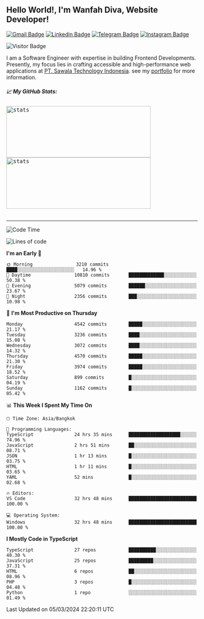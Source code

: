 ## Hello World!, I'm Wanfah Diva, Website Developer!

[![Gmail Badge](https://img.shields.io/badge/-Gmail-white?style=plastic&logo=Gmail&link=mailto:aditputrafirmansyah@gmail.com)](mailto:wanfahdivaa@gmail.com)
[![Linkedin Badge](https://img.shields.io/badge/-LinkedIn-blue?style=plastic&logo=Linkedin&link=https://www.linkedin.com/in/aditputrafirmansyah/)](https://www.linkedin.com/in/wanfahdiva/)
[![Telegram Badge](https://img.shields.io/badge/-Telegram-blue?style=plastic&logo=telegram&link=https://t.me/Adithya_13)](https://t.me/wanfahdiva)
[![Instagram Badge](https://img.shields.io/badge/-Instagram-white?style=plastic&logo=instagram&link=https://www.instagram.com/adithya_firmansyahputra/)](https://www.instagram.com/wnfhdva/)

![Visitor Badge](https://visitor-badge.laobi.icu/badge?page_id=wanfahdiva.wanfahdiva)

<p>
I am a Software Engineer with expertise in building Frontend Developments.
Presently, my focus lies in crafting accessible and high-performance web applications at  <a href="https://sawala/tech" target="_blank">PT. Sawala Technology Indonesia</a>. see my <a href="https://wanfahdiva.me" target="_blank">portfolio</a> for more information.
</p>

<h5 align="left">
  
📈 **My GitHub Stats:**

</h5>

<div align="left">
<kbd>
    <img height="135em" width="380em" alt="stats" src="https://github-readme-streak-stats.herokuapp.com?user=wanfahdiva&theme=tokyonight_duo&hide_border=true&dates=27DDC9" />
</kbd>
<kbd>
    <img height="135em" width="380em" alt="stats" src="https://github-readme-activity-graph.vercel.app/graph?username=wanfahdiva&theme=react&hide_title=true"></kbd>
</div>

<br />

---

<!--START_SECTION:waka-->
![Code Time](http://img.shields.io/badge/Code%20Time-380%20hrs%2034%20mins-blue)

![Lines of code](https://img.shields.io/badge/From%20Hello%20World%20I%27ve%20Written-17.4%20million%20lines%20of%20code-blue)

**I'm an Early 🐤** 

```text
🌞 Morning                3210 commits        ████░░░░░░░░░░░░░░░░░░░░░   14.96 % 
🌆 Daytime                10810 commits       █████████████░░░░░░░░░░░░   50.38 % 
🌃 Evening                5079 commits        ██████░░░░░░░░░░░░░░░░░░░   23.67 % 
🌙 Night                  2356 commits        ███░░░░░░░░░░░░░░░░░░░░░░   10.98 % 
```
📅 **I'm Most Productive on Thursday** 

```text
Monday                   4542 commits        █████░░░░░░░░░░░░░░░░░░░░   21.17 % 
Tuesday                  3236 commits        ████░░░░░░░░░░░░░░░░░░░░░   15.08 % 
Wednesday                3072 commits        ████░░░░░░░░░░░░░░░░░░░░░   14.32 % 
Thursday                 4570 commits        █████░░░░░░░░░░░░░░░░░░░░   21.30 % 
Friday                   3974 commits        █████░░░░░░░░░░░░░░░░░░░░   18.52 % 
Saturday                 899 commits         █░░░░░░░░░░░░░░░░░░░░░░░░   04.19 % 
Sunday                   1162 commits        █░░░░░░░░░░░░░░░░░░░░░░░░   05.42 % 
```


📊 **This Week I Spent My Time On** 

```text
🕑︎ Time Zone: Asia/Bangkok

💬 Programming Languages: 
TypeScript               24 hrs 35 mins      ███████████████████░░░░░░   74.96 % 
JavaScript               2 hrs 51 mins       ██░░░░░░░░░░░░░░░░░░░░░░░   08.71 % 
JSON                     1 hr 13 mins        █░░░░░░░░░░░░░░░░░░░░░░░░   03.75 % 
HTML                     1 hr 11 mins        █░░░░░░░░░░░░░░░░░░░░░░░░   03.65 % 
YAML                     52 mins             █░░░░░░░░░░░░░░░░░░░░░░░░   02.68 % 

🔥 Editors: 
VS Code                  32 hrs 48 mins      █████████████████████████   100.00 % 

💻 Operating System: 
Windows                  32 hrs 48 mins      █████████████████████████   100.00 % 
```

**I Mostly Code in TypeScript** 

```text
TypeScript               27 repos            ██████████░░░░░░░░░░░░░░░   40.30 % 
JavaScript               25 repos            █████████░░░░░░░░░░░░░░░░   37.31 % 
HTML                     6 repos             ██░░░░░░░░░░░░░░░░░░░░░░░   08.96 % 
PHP                      3 repos             █░░░░░░░░░░░░░░░░░░░░░░░░   04.48 % 
Python                   1 repo              ░░░░░░░░░░░░░░░░░░░░░░░░░   01.49 % 
```




 Last Updated on 05/03/2024 22:20:11 UTC
<!--END_SECTION:waka-->
